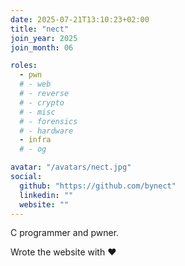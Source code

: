 ```yaml
---
date: 2025-07-21T13:10:23+02:00
title: "nect"
join_year: 2025
join_month: 06

roles:
  - pwn
  # - web
  # - reverse
  # - crypto
  # - misc
  # - forensics
  # - hardware
  - infra
  # - og

avatar: "/avatars/nect.jpg"
social:
  github: "https://github.com/bynect"
  linkedin: ""
  website: ""
---
```


C programmer and pwner.

Wrote the website with :heart:
